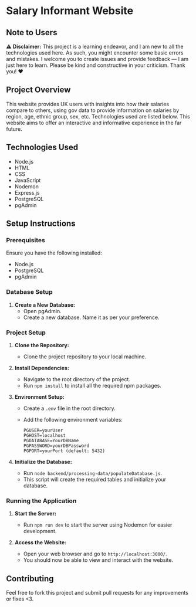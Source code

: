 # Salary Informant Website

## Note to Users
:warning: **Disclaimer:** This project is a learning endeavor, and I am new to all the technologies used here. As such, you might encounter some basic errors and mistakes. I welcome you to create issues and provide feedback — I am just here to learn. Please be kind and constructive in your criticism. Thank you! :heart:

## Project Overview
This website provides UK users with insights into how their salaries compare to others, using gov data to provide information on salaries by region, age, ethnic group, sex, etc. Technologies used are listed below.
This website aims to offer an interactive and informative experience in the far future.

## Technologies Used
- Node.js
- HTML
- CSS
- JavaScript
- Nodemon
- Express.js
- PostgreSQL
- pgAdmin

## Setup Instructions

### Prerequisites
Ensure you have the following installed:
- Node.js
- PostgreSQL
- pgAdmin

### Database Setup
1. **Create a New Database:**
   - Open pgAdmin.
   - Create a new database. Name it as per your preference.

### Project Setup
1. **Clone the Repository:**
   - Clone the project repository to your local machine.

2. **Install Dependencies:**
   - Navigate to the root directory of the project.
   - Run `npm install` to install all the required npm packages.

3. **Environment Setup:**
   - Create a `.env` file in the root directory.
   - Add the following environment variables:

     ```
     PGUSER=yourUser
     PGHOST=localhost
     PGDATABASE=YourDBName
     PGPASSWORD=yourDBPassword
     PGPORT=yourPort (default: 5432)
     ```

4. **Initialize the Database:**
   - Run `node backend/processing-data/populateDatabase.js`.
   - This script will create the required tables and initialize your database.

### Running the Application
1. **Start the Server:**
   - Run `npm run dev` to start the server using Nodemon for easier development.

2. **Access the Website:**
   - Open your web browser and go to `http://localhost:3000/`.
   - You should now be able to view and interact with the website.

## Contributing
Feel free to fork this project and submit pull requests for any improvements or fixes <3.
